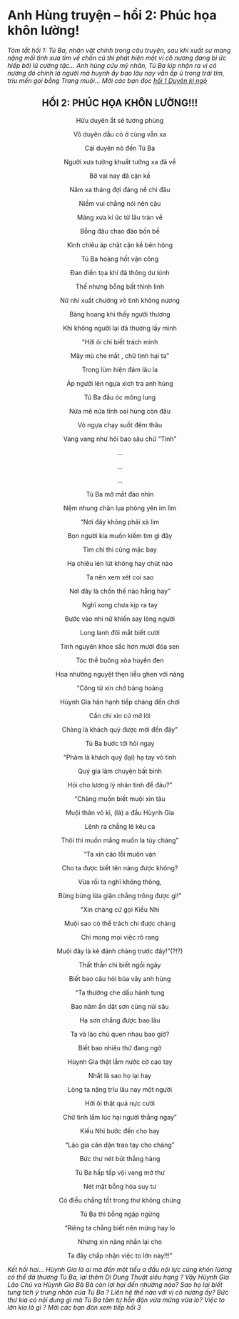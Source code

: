 # Anh Hùng truyện – hồi 2: Phúc họa khôn lường!

*Tóm tắt hồi 1:  Tú Ba, nhân vật chính trong câu truyện, sau khi xuất sư mang nặng mối tình xưa tìm về chốn cũ thì phát hiện một vị cô nương đang bị ức hiếp bởi lũ cường tặc… Anh hùng cứu mỹ nhân, Tú Ba kịp nhận ra vị cô nương đó chính là người mà huynh ấy bao lâu nay vẫn ấp ủ trong trái tim, trìu mến gọi bằng Trang muội…
Mời các bạn đọc [hồi 1 Duyên kì ngộ](https://williannguyen.com/poems/3)*

<div align="center">

## HỒI 2: PHÚC HỌA KHÔN LƯỜNG!!!

Hữu duyên ắt sẽ tương phùng

Vô duyên dẫu có ở cùng vẫn xa

Cái duyên nó đến Tú Ba

Người xưa tưởng khuất tưởng xa đã về

Bờ vai nay đã cận kề

Năm xa tháng đợi đáng nề chi đâu

Niềm vui chẳng nói nên câu

Mảng xưa kí ức từ lâu tràn về

Bỗng đâu chao đảo bốn bề

Kình chiêu áp chặt cận kề bên hông

Tú Ba hoảng hốt vận công

Đan điền tọa khí đả thông dư kình

Thế nhưng bỗng bất thình lình

Nữ nhi xuất chưởng vô tình không nương

Bàng hoang khi thấy người thương

Khi không người lại đả thương lấy mình

“Hỡi ôi chỉ biết trách mình

Mây mù che mắt , chữ tình hại ta”

Trong lùm hiện đám lâu la

Áp người lên ngựa xích tra anh hùng

Tú Ba đầu óc mông lung

Nửa mê nửa tỉnh oai hùng còn đâu

Vó ngựa chạy suốt đêm thâu

Vang vang như hỏi bao sâu chữ “Tình”

…

…

…

Tú Ba mở mắt đảo nhìn

Nệm nhung chăn lụa phòng yên im lìm

“Nơi đây không phải xà lim

Bọn người kia muốn kiếm tìm gì đây

Tìm chi thì cũng mặc bay

Hạ chiêu lén lút không hay chút nào

Ta nên xem xét coi sao

Nơi đây là chốn thế nào hẵng hay”

Nghĩ xong chưa kịp ra tay

Bước vào nhi nữ khiến say lòng người

Long lanh đôi mắt biết cười

Tinh nguyên khoe sắc hơn mười đóa sen

Tóc thề buông xõa huyền đen

Hoa nhường nguyệt thẹn liễu ghen với nàng

“Công tử xin chớ bàng hoàng

Hùynh Gia hân hạnh tiếp chàng đến chơi

Cần chi xin cứ mở lời

Chàng là khách quý được mời đến đây”

Tú Ba bước tới hỏi ngay

“Phàm là khách quý (lại) hạ tay vô tình

Quý gia làm chuyện bất bình

Hỏi cho lương lý nhân tình để đâu?”

“Chàng muốn biết muội xin tâu

Muội thân vô kỉ, (là) a đầu Hùynh Gia

Lệnh ra chẳng lẽ kêu ca

Thôi thì muốn mắng muốn la tùy chàng”

“Ta xin cáo lỗi muôn vàn

Cho ta được biết tên nàng được không?

Vừa rồi ta nghĩ không thông,

Bừng bừng lửa giận chẳng trông được gì!”

“Xin chàng cứ gọi Kiều Nhi

Muội sao có thể trách chi được chàng

Chỉ mong mọi việc rõ rang

Muội đây là kẻ đánh chàng trước đây!”(?!?)

Thất thần chỉ biết ngồi ngây

Biết bao câu hỏi bủa vây anh hùng

“Ta thường che dấu hành tung

Bao năm ẩn dật sơn cùng núi sâu

Hạ sơn chẳng được bao lâu

Ta và lão chủ quen nhau bao giờ?

Biết bao nhiêu thứ đang ngờ

Hùynh Gia thật lắm nước cờ cao tay

Nhất là sao họ lại hay

Lòng ta nặng trĩu lâu nay một người

Hỡi ôi thật quá nực cười

Chữ tình lắm lúc hại người thẳng ngay”

Kiều Nhi bước đến cho hay

“Lão gia căn dặn trao tay cho chàng”

Bức thư nét bút thẳng hàng

Tú Ba hấp tấp vội vang mở thư

Nét mặt bỗng hóa suy tư

Có điều chẳng tốt trong thư không chừng

Tú Ba thì bỗng ngập ngừng

“Riêng ta chẳng biết nên mừng hay lo

Nhưng xin nàng nhắn lại cho

Ta đây chấp nhận việc to lớn này!!!”
</div>

*Kết hồi hai… Hùynh Gia là ai mà đến một tiểu a đầu nội lực cũng khôn lừơng có thể đả thương Tú Ba, lại thêm Dị Dung Thuật siêu hạng ? Vậy Hùynh Gia Lão Chủ va Hùynh Gia Bà Bà còn lợi hại đến nhường nào? Sao họ lại biết tung tích ý trung nhân của Tú Ba ? Liên hệ thế nào với vị cô nương ấy? Bức thư kia có nội dung gì mà Tú Ba tâm tư hỗn độn vừa mừng vừa lo? Việc to lớn kia là gì ? Mời các bạn đón xem tiếp hồi 3*
